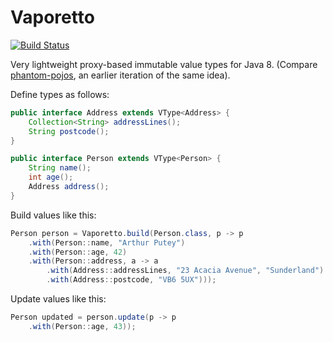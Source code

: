 Vaporetto
=========

[![Build Status](https://travis-ci.org/poetix/vaporetto.svg?branch=master)](https://travis-ci.org/poetix/vaporetto)

Very lightweight proxy-based immutable value types for Java 8. (Compare [phantom-pojos](https://github.com/poetix/phantom-pojos), an earlier iteration of the same idea).

Define types as follows:

```java
public interface Address extends VType<Address> {
    Collection<String> addressLines();
    String postcode();
}

public interface Person extends VType<Person> {
    String name();
    int age();
    Address address();
}
```

Build values like this:

```java
Person person = Vaporetto.build(Person.class, p -> p
    .with(Person::name, "Arthur Putey")
    .with(Person::age, 42)
    .with(Person::address, a -> a
        .with(Address::addressLines, "23 Acacia Avenue", "Sunderland")
        .with(Address::postcode, "VB6 5UX")));
```

Update values like this:

```java
Person updated = person.update(p -> p
    .with(Person::age, 43));
```
